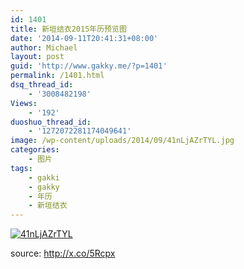 ```yaml
---
id: 1401
title: 新垣结衣2015年历预览图
date: '2014-09-11T20:41:31+08:00'
author: Michael
layout: post
guid: 'http://www.gakky.me/?p=1401'
permalink: /1401.html
dsq_thread_id:
    - '3008482198'
Views:
    - '192'
duoshuo_thread_id:
    - '1272072281174049641'
image: /wp-content/uploads/2014/09/41nLjAZrTYL.jpg
categories:
    - 图片
tags:
    - gakki
    - gakky
    - 年历
    - 新垣结衣
---
```


[![41nLjAZrTYL](http://www.yui-aragaki.org/wp-content/uploads/2014/09/41nLjAZrTYL.jpg)](http://www.yui-aragaki.org/wp-content/uploads/2014/09/41nLjAZrTYL.jpg "41nLjAZrTYL")

source: <http://x.co/5Rcpx>